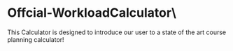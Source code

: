 # Offcial-WorkloadCalculator\

This Calculator is designed to introduce our user to a state of the art course planning calculator!
